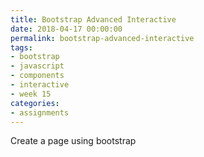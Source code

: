 ```yaml
---
title: Bootstrap Advanced Interactive
date: 2018-04-17 00:00:00
permalink: bootstrap-advanced-interactive
tags:
- bootstrap
- javascript
- components
- interactive
- week 15
categories:
- assignments
---
```


Create a page using bootstrap
<!-- more -->
